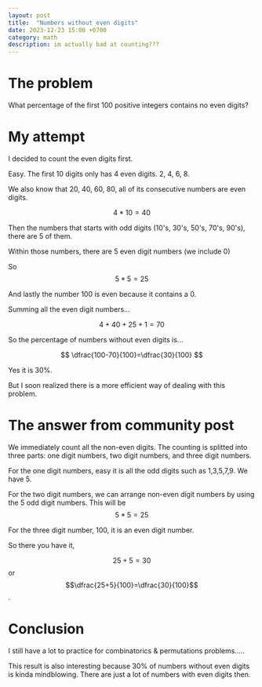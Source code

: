 ```yaml
---
layout: post
title:  "Numbers without even digits"
date: 2023-12-23 15:00 +0700
category: math
description: im actually bad at counting???
---
```

<script src="https://cdn.mathjax.org/mathjax/latest/MathJax.js?config=TeX-AMS-MML_HTMLorMML" type="text/javascript"></script>

# The problem

What percentage of the first 100 positive integers contains no even digits?

# My attempt

I decided to count the even digits first.

Easy. The first 10 digits only has 4 even digits. 2, 4, 6, 8.

We also know that 20, 40, 60, 80, all of its consecutive numbers are even digits.

$$
4*10 = 40
$$

Then the numbers that starts with odd digits (10's, 30's, 50's, 70's, 90's), there are 5 of them.

Within those numbers, there are 5 even digit numbers (we include 0)

So $$5*5=25$$

And lastly the number 100 is even because it contains a 0.

Summing all the even digit numbers...

$$
4+40+25+1=70
$$

So the percentage of numbers without even digits is...

$$
\dfrac{100-70}{100}=\dfrac{30}{100}
$$

Yes it is 30%.

But I soon realized there is a more efficient way of dealing with this problem.

# The answer from community post

We immediately count all the non-even digits. The counting is splitted into three parts: one digit numbers, two digit numbers, and three digit numbers.

For the one digit numbers,
easy it is all the odd digits such as 1,3,5,7,9. We have 5.

For the two digit numbers,
we can arrange non-even digit numbers by using the 5 odd digit numbers. This will be $$5*5=25$$

For the three digit number, 100, it is an even digit number.

So there you have it, 

$$25+5=30$$ or $$\dfrac{25+5}{100}=\dfrac{30}{100}$$.

# Conclusion
I still have a lot to practice for combinatorics & permutations problems.....

This result is also interesting because 30% of numbers without even digits is kinda mindblowing. There are just a lot of numbers with even digits then.
